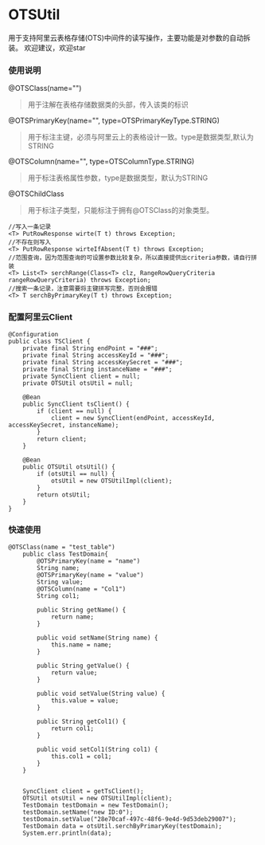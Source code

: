 # OTSUtil
用于支持阿里云表格存储(OTS)中间件的读写操作，主要功能是对参数的自动拆装。
欢迎建议，欢迎star
### 使用说明
@OTSClass(name="") 
>用于注解在表格存储数据类的头部，传入该类的标识

@OTSPrimaryKey(name="", type=OTSPrimaryKeyType.STRING)
>用于标注主键，必须与阿里云上的表格设计一致。type是数据类型,默认为STRING

@OTSColumn(name="", type=OTSColumnType.STRING)
>用于标注表格属性参数，type是数据类型，默认为STRING

@OTSChildClass
>用于标注子类型，只能标注于拥有@OTSClass的对象类型。

```
//写入一条记录
<T> PutRowResponse wirte(T t) throws Exception;
//不存在则写入
<T> PutRowResponse wirteIfAbsent(T t) throws Exception;
//范围查询，因为范围查询的可设置参数比较复杂，所以直接提供出criteria参数，请自行拼装
<T> List<T> serchRange(Class<T> clz, RangeRowQueryCriteria rangeRowQueryCriteria) throws Exception;
//搜索一条记录，注意需要将主键拼写完整，否则会报错
<T> T serchByPrimaryKey(T t) throws Exception;
```

### 配置阿里云Client
```
@Configuration
public class TSClient {
    private final String endPoint = "###";
    private final String accessKeyId = "###";
    private final String accessKeySecret = "###";
    private final String instanceName = "###";
    private SyncClient client = null;
    private OTSUtil otsUtil = null;

    @Bean
    public SyncClient tsClient() {
        if (client == null) {
            client = new SyncClient(endPoint, accessKeyId, accessKeySecret, instanceName);
        }
        return client;
    }

    @Bean
    public OTSUtil otsUtil() {
        if (otsUtil == null) {
            otsUtil = new OTSUtilImpl(client);
        }
        return otsUtil;
    }
}
```

### 快速使用
```
@OTSClass(name = "test_table")
    public class TestDomain{
        @OTSPrimaryKey(name = "name")
        String name;
        @OTSPrimaryKey(name = "value")
        String value;
        @OTSColumn(name = "Col1")
        String col1;

        public String getName() {
            return name;
        }

        public void setName(String name) {
            this.name = name;
        }

        public String getValue() {
            return value;
        }

        public void setValue(String value) {
            this.value = value;
        }

        public String getCol1() {
            return col1;
        }

        public void setCol1(String col1) {
            this.col1 = col1;
        }
    }
    
    
    SyncClient client = getTsClient();
    OTSUtil otsUtil = new OTSUtilImpl(client);
    TestDomain testDomain = new TestDomain();
    testDomain.setName("new ID:0");
    testDomain.setValue("28e70caf-497c-48f6-9e4d-9d53deb29007");
    TestDomain data = otsUtil.serchByPrimaryKey(testDomain);
    System.err.println(data);
```